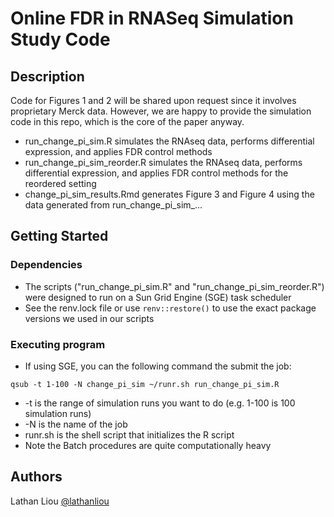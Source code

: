 # Online FDR in RNASeq Simulation Study Code

## Description

Code for Figures 1 and 2 will be shared upon request since it involves proprietary Merck data. However, we are happy to provide the simulation code in this repo, which is the core of the paper anyway.

* run_change_pi_sim.R simulates the RNAseq data, performs differential expression, and applies FDR control methods
* run_change_pi_sim_reorder.R simulates the RNAseq data, performs differential expression, and applies FDR control methods for the reordered setting
* change_pi_sim_results.Rmd generates Figure 3 and Figure 4 using the data generated from run_change_pi_sim_...

## Getting Started

### Dependencies

* The scripts ("run_change_pi_sim.R" and "run_change_pi_sim_reorder.R") were designed to run on a Sun Grid Engine (SGE) task scheduler
* See the renv.lock file or use `renv::restore()` to use the exact package versions we used in our scripts

### Executing program

* If using SGE, you can the following command the submit the job:

```
qsub -t 1-100 -N change_pi_sim ~/runr.sh run_change_pi_sim.R
```

* -t is the range of simulation runs you want to do (e.g. 1-100 is 100 simulation runs)
* -N is the name of the job
* runr.sh is the shell script that initializes the R script
* Note the Batch procedures are quite computationally heavy

## Authors

Lathan Liou
[@lathanliou](https://twitter.com/lathanliou)
